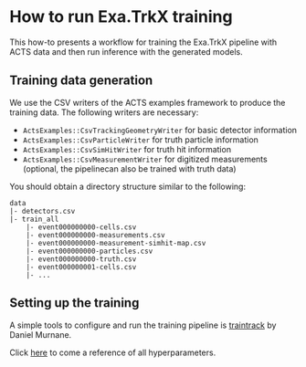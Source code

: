 # How to run Exa.TrkX training

This how-to presents a workflow for training the Exa.TrkX pipeline with ACTS data and then run inference with the generated models.

## Training data generation

We use the CSV writers of the ACTS examples framework to produce the training data. The following writers are necessary:

* `ActsExamples::CsvTrackingGeometryWriter` for basic detector information
* `ActsExamples::CsvParticleWriter` for truth particle information
* `ActsExamples::CsvSimHitWriter` for truth hit information
* `ActsExamples::CsvMeasurementWriter` for digitized measurements (optional, the pipelinecan also be trained with truth data)

You should obtain a directory structure similar to the following:

```text
data
|- detectors.csv
|- train_all
    |- event000000000-cells.csv
    |- event000000000-measurements.csv
    |- event000000000-measurement-simhit-map.csv
    |- event000000000-particles.csv
    |- event000000000-truth.csv
    |- event000000001-cells.csv
    |- ...
```

## Setting up the training

A simple tools to configure and run the training pipeline is [traintrack](https://github.com/murnanedaniel/train-track/tree/master/traintrack) by Daniel Murnane.

Click [here](exatrkx_hyperparameters) to come a reference of all hyperparameters.
